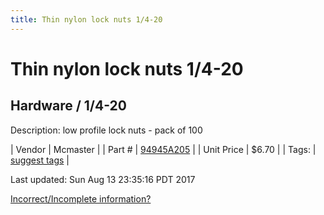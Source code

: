 ```yaml
---
title: Thin nylon lock nuts 1/4-20
---
```


# Thin nylon lock nuts 1/4-20
## Hardware / 1/4-20
Description: 	low profile lock nuts - pack of 100 

| Vendor | Mcmaster | 
| Part # | [94945A205](https://www.mcmaster.com/#94945A205) | 
| Unit Price | $6.70 | 
| Tags: | [suggest tags](https://docs.google.com/forms/d/e/1FAIpQLSeWyY8v3RgOty-MyWmh9U0iivNYN_molChYyS-0U-o-kOAv_g/viewform) | 

Last updated: Sun Aug 13 23:35:16 PDT 2017

 [Incorrect/Incomplete information?](https://docs.google.com/forms/d/e/1FAIpQLSeWyY8v3RgOty-MyWmh9U0iivNYN_molChYyS-0U-o-kOAv_g/viewform)